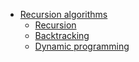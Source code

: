 - [Recursion algorithms](../)
  - [Recursion](Recursion.md)
  - [Backtracking](Backtracking.md)
  - [Dynamic programming](Dynamic%20programming.md)
